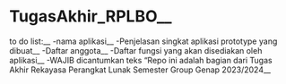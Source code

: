 # TugasAkhir_RPLBO__

to do list:__
-nama aplikasi__
-Penjelasan singkat aplikasi prototype yang dibuat__
-Daftar anggota__
-Daftar fungsi yang akan disediakan oleh aplikasi__
-WAJIB dicantumkan teks “Repo ini adalah bagian dari Tugas Akhir Rekayasa Perangkat Lunak Semester Group <grupAnda> Genap 2023/2024__
